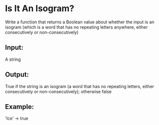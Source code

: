 # Is It An Isogram?
Write a function that returns a Boolean value about whether the input is an isogram (which is a word that has no repeating letters anywhere, either consecutively or non-consecutively)
## Input:
A string
## Output:
True if the string is an isogram (a word that has no repeating letters, either consecutively or non-consecutively); otherwise false
## Example:
'Ice' -> true
